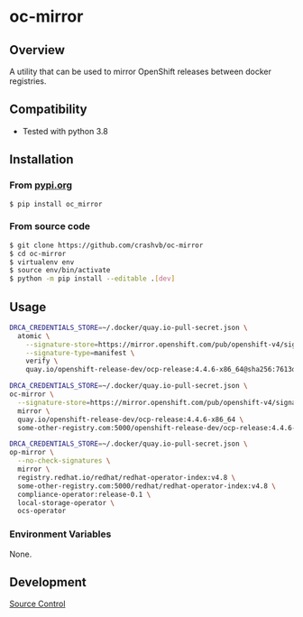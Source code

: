 # oc-mirror

## Overview

A utility that can be used to mirror OpenShift releases between docker registries.

## Compatibility

* Tested with python 3.8

## Installation
### From [pypi.org](https://pypi.org/project/oc-mirror/)

```
$ pip install oc_mirror
```

### From source code

```bash
$ git clone https://github.com/crashvb/oc-mirror
$ cd oc-mirror
$ virtualenv env
$ source env/bin/activate
$ python -m pip install --editable .[dev]
```

## Usage

```bash
DRCA_CREDENTIALS_STORE=~/.docker/quay.io-pull-secret.json \
  atomic \
    --signature-store=https://mirror.openshift.com/pub/openshift-v4/signatures/openshift/release \
    --signature-type=manifest \
    verify \
    quay.io/openshift-release-dev/ocp-release:4.4.6-x86_64@sha256:7613d8f7db639147b91b16b54b24cfa351c3cbde6aa7b7bf1b9c80c260efad06
```
```bash
DRCA_CREDENTIALS_STORE=~/.docker/quay.io-pull-secret.json \
oc-mirror \
  --signature-store=https://mirror.openshift.com/pub/openshift-v4/signatures/openshift/release \
  mirror \
  quay.io/openshift-release-dev/ocp-release:4.4.6-x86_64 \
  some-other-registry.com:5000/openshift-release-dev/ocp-release:4.4.6-x86_64
```

```bash
DRCA_CREDENTIALS_STORE=~/.docker/quay.io-pull-secret.json \
op-mirror \
  --no-check-signatures \
  mirror \
  registry.redhat.io/redhat/redhat-operator-index:v4.8 \
  some-other-registry.com:5000/redhat/redhat-operator-index:v4.8 \
  compliance-operator:release-0.1 \
  local-storage-operator \
  ocs-operator
```

### Environment Variables

None.

## Development

[Source Control](https://github.com/crashvb/oc-mirror)
